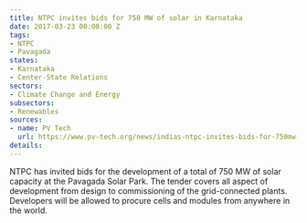 ```yaml
---
title: NTPC invites bids for 750 MW of solar in Karnataka
date: 2017-03-23 00:00:00 Z
tags:
- NTPC
- Pavagada
states:
- Karnataka
- Center-State Relations
sectors:
- Climate Change and Energy
subsectors:
- Renewables
sources:
- name: PV Tech
  url: https://www.pv-tech.org/news/indias-ntpc-invites-bids-for-750mw-of-solar-in-karnataka
details: 
---
```


NTPC has invited bids for the development of a total of 750 MW of solar capacity at the Pavagada Solar Park. The tender covers all aspect of development from design to commissioning of the grid-connected plants. Developers will be allowed to procure cells and modules from anywhere in the world.

